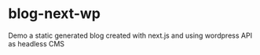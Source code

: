 # blog-next-wp
Demo a static generated blog created with next.js and using wordpress API as headless CMS
